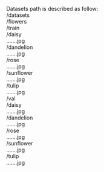 Datasets path is described as follow:  \
        /datasets  \
             /flowers  \
                   /train  \
                     /daisy  \
                          .......jpg  \
                     /dandelion  \
                          .......jpg  \
                     /rose  \
                          .......jpg  \
                     /sunflower  \
                          .......jpg  \
                     /tulip  \
                          .......jpg  \
                  /val  \
                     /daisy  \
                          .......jpg  \
                     /dandelion  \
                          .......jpg  \
                     /rose  \
                          .......jpg  \
                     /sunflower  \
                          .......jpg  \
                      /tulip  \
                          .......jpg

